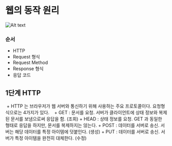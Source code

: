 # 웹의 동작 원리
![Alt text](http://tcpschool.com/lectures/img_webbasic_10.png)

### 순서
+ HTTP
+ Request 형식
+ Request Method
+ Response 형식
+ 응답 코드


## 1단계 HTTP
  + HTTP 는 브라우저가 웹 서버와 통신하기 위해 사용하는 주요 프로토콜이다. 요청형식으로는 4가지가 있다.
    + GET : 문서를 요청. 서버가 클라이언트에 상태 정보와 복제된 문서를 보냄으로써 응답을 함. (조회)
    + HEAD : 상태 정보를 요청. GET 과 동일한 형태로 응답을 하지만, 문서를 복제하지는 않는다.
    + POST : 데이터를 서버로 송신. 서버는 해당 데이터를 특정 아이템에 덧붙인다. (생성)
    + PUT : 데이터를 서버로 송신. 서버가 특정 아이템을 완전히 대체한다. (수정)
